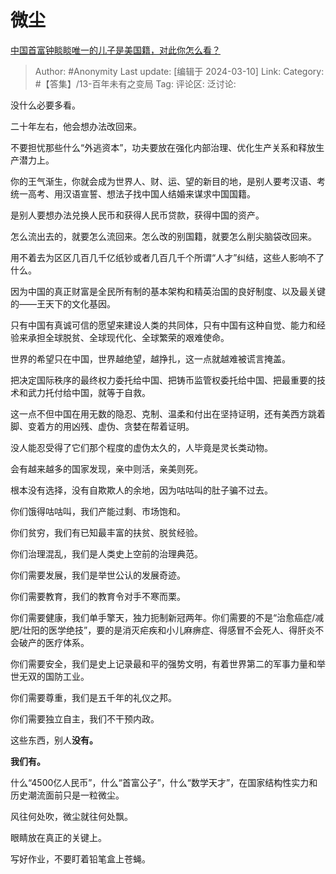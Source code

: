 # 微尘
[中国首富钟睒睒唯一的儿子是美国籍，对此你怎么看？](https://www.zhihu.com/question/647570639/answer/3424842785)

> Author: #Anonymity
> Last update: [编辑于 2024-03-10]
> Link:
> Category: #【答集】/13-百年未有之变局 
> Tag: 
> 评论区:
> 泛讨论:

没什么必要多看。

二十年左右，他会想办法改回来。

不要担忧那些什么“外逃资本”，功夫要放在强化内部治理、优化生产关系和释放生产潜力上。

你的王气渐生，你就会成为世界人、财、运、望的新目的地，是别人要考汉语、考统一高考、用汉语宣誓、想法子找中国人结婚来谋求中国国籍。

是别人要想办法兑换人民币和获得人民币贷款，获得中国的资产。

怎么流出去的，就要怎么流回来。怎么改的别国籍，就要怎么削尖脑袋改回来。

用不着去为区区几百几千亿纸钞或者几百几千个所谓“人才”纠结，这些人影响不了什么。

因为中国的真正财富是全民所有制的基本架构和精英治国的良好制度、以及最关键的——王天下的文化基因。

只有中国有真诚可信的愿望来建设人类的共同体，只有中国有这种自觉、能力和经验来承担全球脱贫、全球现代化、全球繁荣的艰难使命。

世界的希望只在中国，世界越绝望，越挣扎，这一点就越难被谎言掩盖。

把决定国际秩序的最终权力委托给中国、把铸币监管权委托给中国、把最重要的技术和武力托付给中国，就等于自救。

这一点不但中国在用无数的隐忍、克制、温柔和付出在坚持证明，还有美西方跳着脚、变着方的用凶残、虚伪、贪婪在帮着证明。

没人能忍受得了它们那个程度的虚伪太久的，人毕竟是灵长类动物。

会有越来越多的国家发现，亲中则活，亲美则死。

根本没有选择，没有自欺欺人的余地，因为咕咕叫的肚子骗不过去。

你们饿得咕咕叫，我们产能过剩、市场饱和。

你们贫穷，我们有已知最丰富的扶贫、脱贫经验。

你们治理混乱，我们是人类史上空前的治理典范。

你们需要发展，我们是举世公认的发展奇迹。

你们需要教育，我们的教育令对手不寒而栗。

你们需要健康，我们单手擎天，独力扼制新冠两年。你们需要的不是“治愈癌症/减肥/壮阳的医学绝技”，要的是消灭疟疾和小儿麻痹症、得感冒不会死人、得肝炎不会破产的医疗体系。

你们需要安全，我们是史上记录最和平的强势文明，有着世界第二的军事力量和举世无双的国防工业。

你们需要尊重，我们是五千年的礼仪之邦。

你们需要独立自主，我们不干预内政。

这些东西，别人**没有。**

**我们有。**

什么“4500亿人民币”，什么“首富公子”，什么“数学天才”，在国家结构性实力和历史潮流面前只是一粒微尘。

风往何处吹，微尘就往何处飘。

眼睛放在真正的关键上。

写好作业，不要盯着铅笔盒上苍蝇。